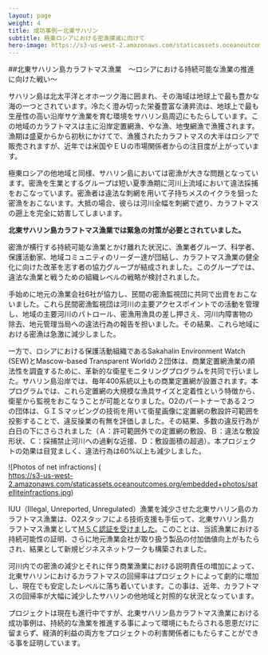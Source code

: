 ```yaml
---
layout: page
weight: 4
title: 成功事例ー北東サハリン
subtitle: 極東ロシアにおける密漁撲滅に向けて
hero-image: https://s3-us-west-2.amazonaws.com/staticassets.oceanoutcomes.org/hero+photos/nesakhalinsuccesshero.jpg
---
```

##北東サハリン島カラフトマス漁業　～ロシアにおける持続可能な漁業の推進に向けた戦い～

サハリン島は北太平洋とオホーツク海に囲まれ、その海域は地球上で最も豊かな海の一つとされています。冷たく澄み切った栄養豊富な湧昇流は、地球上で最も生産性の高い沿岸サケ漁業を育む環境をサハリン島周辺にもたらしています。この地域のカラフトマスは主に沿岸定置網漁、やな漁、地曳網漁で漁獲されます。漁期は盛夏からから初秋にかけてで、漁獲されたカラフトマスの大半はロシアで販売されますが、近年では米国やＥＵの市場関係者からの注目度が上がっています。

極東ロシアの他地域と同様、サハリン島においては密漁が大きな問題となっています。密漁を生業とするグループは短い夏季漁期に河川上流域において違法採捕をおこなっています。密漁者は違法な刺網を用いて子持ちメスのイクラを狙った密漁をおこないます。大抵の場合、彼らは河川全幅を刺網で遮り、カラフトマスの遡上を完全に妨害してしまいます。

**北東サハリン島カラフトマス漁業では緊急の対策が必要とされていました。** 

密漁が横行する持続可能な漁業とかけ離れた状況に、漁業者グループ、科学者、保護活動家、地域コミュニティのリーダー達が団結し、カラフトマス漁業の健全化に向けた改革を志す者の協力グループが結成されました。このグループでは、違法な漁業と戦うための組織レベルの戦略が検討されました。
 
手始めに地元の漁業会社6社が協力し、民間の密漁監視団に共同で出資をおこないました。これら民間密漁監視団は河川の主要アクセスポイントでの活動を管理し、地域の主要河川のパトロール、密漁用漁具の差し押さえ、河川内障害物の除去、地元管理当局への違法行為の報告を担いました。その結果、これら地域における密漁は急激に減少しました。

一方で、ロシアにおける保護活動組織であるSakahalin Environment Watch (SEW)とMascow-based Transparent Worldの２団体は、商業定置網漁業の順法性を調査するために、革新的な衛星モニタリングプログラムを共同で行いました。サハリン島沿岸では、毎年400系統以上もの商業定置網が設置されます。本プログラムでは、これら定置網の大規模な漁具サイズと定着性という特徴から、衛星から監視をおこなうことが可能となりました。O2のパートナーである２つの団体は、ＧＩＳマッピングの技術を用いて衛星画像に定置網の敷設許可範囲を投影することで、違反操業の有無を評価しました。その結果、多数の違反行為が白日の下にさらされました（Ａ：許可範囲外での定置網の敷設、Ｂ：違法な敷設形状、Ｃ：採捕禁止河川への過剰な近接、Ｄ：敷設面積の超過）。本プロジェクトの効果は目覚ましく、違法行為は60%以上も減少しました。

![Photos of net infractions] (	
https://s3-us-west-2.amazonaws.com/staticassets.oceanoutcomes.org/embedded+photos/satelliteinfractions.jpg)

IUU（Illegal, Unreported, Unregulated）漁業を減少させた北東サハリン島のカラフトマス漁業は、O2スタッフによる技術支援も手伝って、北東サハリン島カラフトマス漁業として[ＭＳＣ認証を受けました](http://www.msc.org/track-a-fishery/fisheries-in-the-program/certified/pacific/sakhalin_island_northheast_trap_net_pink_salmon/sakhalin_island_northheast_trap_net_pink_salmon)。このことは、当該漁業における持続可能性の証明、さらに地元漁業会社が取り扱う製品の付加価値向上がもたらされ、結果として新規ビジネスネットワークも構築されました。


河川内での密漁の減少とそれに伴う商業漁業における説明責任の増加によって、北東サハリンにおけるカラフトマスの回帰率はプロジェクトによって劇的に増加し、現在でも安定したレベルに落ち着いています。この事は、近年、カラフトマスの回帰率が大幅に減少したサハリンの他地域と対照的な状況となっています。

プロジェクトは現在も進行中ですが、北東サハリン島カラフトマス漁業における成功事例は、持続的な漁業を推進する事によって環境にもたらされる恩恵だけに留まらず、経済的利益の両方をプロジェクトの利害関係者にもたらすことができる事を証明しています。
